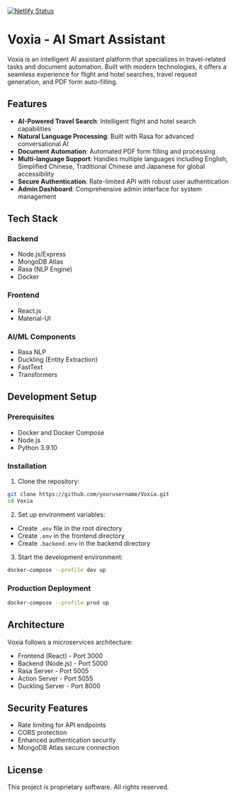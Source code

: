 [![Netlify Status](https://api.netlify.com/api/v1/badges/9f088439-ba88-4872-9a28-c0b48d00ef52/deploy-status)](https://app.netlify.com/sites/harmonious-bunny-f39d71/deploys)
# Voxia - AI Smart Assistant

Voxia is an intelligent AI assistant platform that specializes in travel-related tasks and document automation. Built with modern technologies, it offers a seamless experience for flight and hotel searches, travel request generation, and PDF form auto-filling.

## Features

- **AI-Powered Travel Search**: Intelligent flight and hotel search capabilities
- **Natural Language Processing**: Built with Rasa for advanced conversational AI
- **Document Automation**: Automated PDF form filling and processing
- **Multi-language Support**: Handles multiple languages including English, Simplified Chinese, Traditional Chinese and Japanese for global accessibility
- **Secure Authentication**: Rate-limited API with robust user authentication
- **Admin Dashboard**: Comprehensive admin interface for system management

## Tech Stack

### Backend
- Node.js/Express
- MongoDB Atlas
- Rasa (NLP Engine)
- Docker

### Frontend
- React.js
- Material-UI

### AI/ML Components
- Rasa NLP
- Duckling (Entity Extraction)
- FastText
- Transformers

## Development Setup

### Prerequisites
- Docker and Docker Compose
- Node.js
- Python 3.9.10

### Installation

1. Clone the repository:
```bash
git clone https://github.com/yourusername/Voxia.git
cd Voxia
```

2. Set up environment variables:
- Create `.env` file in the root directory
- Create `.env` in the frontend directory
- Create `.backend.env` in the backend directory

3. Start the development environment:
```bash
docker-compose --profile dev up
```

### Production Deployment

```bash
docker-compose --profile prod up
```

## Architecture

Voxia follows a microservices architecture:
- Frontend (React) - Port 3000
- Backend (Node.js) - Port 5000
- Rasa Server - Port 5005
- Action Server - Port 5055
- Duckling Server - Port 8000

## Security Features

- Rate limiting for API endpoints
- CORS protection
- Enhanced authentication security
- MongoDB Atlas secure connection

## License

This project is proprietary software. All rights reserved.